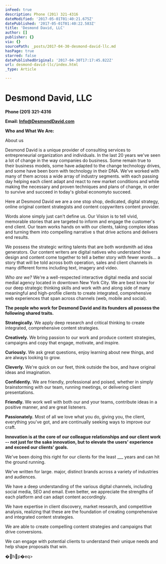 ```yaml
---
inFeed: true
description: Phone (201) 321-4316
dateModified: '2017-05-01T01:40:21.675Z'
datePublished: '2017-05-01T01:40:22.583Z'
title: 'Desmond David, LLC'
author: []
publisher: {}
via: {}
sourcePath: _posts/2017-04-30-desmond-david-llc.md
hasPage: true
starred: false
datePublishedOriginal: '2017-04-30T17:17:45.822Z'
url: desmond-david-llc/index.html
_type: Article

---
```

# **Desmond David, LLC**

**Phone (201) 321-4316**

**Email: [Info@DesmondDavid.com][0]**

**Who and What We Are:**

About us

Desmond David is a unique provider of consulting services to entrepreneurial organization and individuals. In the last 20 years we've seen a lot of change in the way companies do business. Some remain true to their business models, some have adapted to the change technology drives, and some have been born with technology in their DNA. We've worked with many of them across a wide array of industry segments. with each passing day helping each client adapt and react to new market conditions and while making the necessary and proven techniques and plans of change, in order to survive and succeed in today's global economyto succeed.

Here at Desmond David we are a one stop shop, dedicated, digital strategy, online original content strategists and content copywriters content provider.

Words alone simply just can't define us. Our Vision is to tell vivid, memorable stories that are targeted to inform and engage the customer's end client. Our team works hands on with our clients, taking complex ideas and turning them into compelling narrative s that drive actions and delivers end results.

We possess the strategic writing talents that are both wordsmith ad idea generators. Our content writers are digital natives who understand how design and content come together to tell a better story with fewer words... a story that will be told across both operation, sales and client channels in many different forms including text, imagery and video.

_Who are we?_ We're a well-respected interactive digital media and social medial agency located in downtown New York City. We are best know for our deep strategic thinking skills and work with and along side of many meaningful and high-profile clients to create integrated, comprehensive web experiences that span across channels (web, mobile and social).

**The people who work for Desmond David and its founders all possess the following shared traits.**

**Strategically.** We apply deep research and critical thinking to create integrated, comprehensive content strategies.

**Creatively.** We bring passion to our work and produce content strategies, campaigns and copy that engage, motivate, and inspire.

**Curiously.** We ask great questions, enjoy learning about new things, and are always looking to grow.

**Cleverly.** We're quick on our feet, think outside the box, and have original ideas and imagination.

**Confidently.** We are friendly, professional and poised, whether in simply brainstorming with our team, running meetings, or delivering client presentations.

**Friendly.** We work well with both our and your teams, contribute ideas in a positive manner, and are great listeners.

**Passionately.** Most of all we love what you do, giving you, the client, everything you've got, and are continually seeking ways to improve our craft.

**Innovation is at the core of our colleague relationships and our client work -- not just for the sake innovation, but to elevate the users' experience and exceed our clients' goals.**

We've been doing this right for our clients for the least \_\_\_ years and can hit the ground running.

We've written for large. major, distinct brands across a variety of industries and audiences.

We have a deep understanding of the various digital channels, including social media, SEO and email. Even better, we appreciate the strengths of each platform and can adapt content accordingly.

We have expertise in client discovery, market research, and competitive analysis, realizing that these are the foundation of creating comprehensive and integrated content strategies.

We are able to create compelling content strategies and campaigns that drive conversions.

We can engage with potential clients to understand their unique needs and help shape proposals that win.

�hp�eq\>

[0]: mailto:Info@DesmondDavid.com